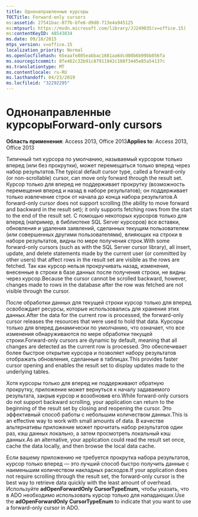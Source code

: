 ```yaml
---
title: Однонаправленные курсоры
TOCTitle: Forward-only cursors
ms:assetid: 27541bac-077b-bfe6-d9d8-713e4a945125
ms:mtpsurl: https://msdn.microsoft.com/library/JJ249035(v=office.15)
ms:contentKeyID: 48543834
ms.date: 09/18/2015
mtps_version: v=office.15
localization_priority: Normal
ms.openlocfilehash: 65eaafe805eabbac1681aa6dcd08b6b99bb056fa
ms.sourcegitcommit: 8fe462c32b91c87911942c188f3445e85a54137c
ms.translationtype: MT
ms.contentlocale: ru-RU
ms.lasthandoff: 04/23/2019
ms.locfileid: "32292295"
---
```

# <a name="forward-only-cursors"></a><span data-ttu-id="9b045-102">Однонаправленные курсоры</span><span class="sxs-lookup"><span data-stu-id="9b045-102">Forward-only cursors</span></span>

<span data-ttu-id="9b045-103">**Область применения**: Access 2013, Office 2013</span><span class="sxs-lookup"><span data-stu-id="9b045-103">**Applies to**: Access 2013, Office 2013</span></span>

<span data-ttu-id="9b045-104">Типичный тип курсора по умолчанию, называемый курсором только вперед (или без прокрутки), может перемещаться только вперед через набор результатов.</span><span class="sxs-lookup"><span data-stu-id="9b045-104">The typical default cursor type, called a forward-only (or non-scrollable) cursor, can move only forward through the result set.</span></span> <span data-ttu-id="9b045-105">Курсор только для вперед не поддерживает прокрутку (возможность перемещения вперед и назад в наборе результатов); он поддерживает только извлечение строк от начала до конца набора результатов.</span><span class="sxs-lookup"><span data-stu-id="9b045-105">A forward-only cursor does not support scrolling (the ability to move forward and backward in the result set); it only supports fetching rows from the start to the end of the result set.</span></span> <span data-ttu-id="9b045-106">С помощью некоторых курсоров только для вперед (например, в библиотеке SQL Server курсоров) все вставки, обновления и удаления заявлений, сделанных текущим пользователем (или совершенных другими пользователями), влияющих на строки в наборе результатов, видны по мере получения строк.</span><span class="sxs-lookup"><span data-stu-id="9b045-106">With some forward-only cursors (such as with the SQL Server cursor library), all insert, update, and delete statements made by the current user (or committed by other users) that affect rows in the result set are visible as the rows are fetched.</span></span> <span data-ttu-id="9b045-107">Так как курсор нельзя прокручивать назад, изменения, внесенные в строки в базе данных после получения строки, не видны через курсор.</span><span class="sxs-lookup"><span data-stu-id="9b045-107">Because the cursor cannot be scrolled backward, however, changes made to rows in the database after the row was fetched are not visible through the cursor.</span></span>

<span data-ttu-id="9b045-108">После обработки данных для текущей строки курсор только для вперед освобождает ресурсы, которые использовались для хранения этих данных.</span><span class="sxs-lookup"><span data-stu-id="9b045-108">After the data for the current row is processed, the forward-only cursor releases the resources that were used to hold that data.</span></span> <span data-ttu-id="9b045-109">Курсоры только для вперед динамически по умолчанию, что означает, что все изменения обнаруживаются по мере обработки текущей строки.</span><span class="sxs-lookup"><span data-stu-id="9b045-109">Forward-only cursors are dynamic by default, meaning that all changes are detected as the current row is processed.</span></span> <span data-ttu-id="9b045-110">Это обеспечивает более быстрое открытие курсора и позволяет набору результатов отображать обновления, сделанные в таблицах.</span><span class="sxs-lookup"><span data-stu-id="9b045-110">This provides faster cursor opening and enables the result set to display updates made to the underlying tables.</span></span>

<span data-ttu-id="9b045-111">Хотя курсоры только для вперед не поддерживают обратную прокрутку, приложение может вернуться к началу задаваемого результата, закрыв курсор и возобновив его.</span><span class="sxs-lookup"><span data-stu-id="9b045-111">While forward-only cursors do not support backward scrolling, your application can return to the beginning of the result set by closing and reopening the cursor.</span></span> <span data-ttu-id="9b045-112">Это эффективный способ работы с небольшим количеством данных.</span><span class="sxs-lookup"><span data-stu-id="9b045-112">This is an effective way to work with small amounts of data.</span></span> <span data-ttu-id="9b045-113">В качестве альтернативы приложение может прочитать набор результатов один раз, кэш данных локально, а затем просмотреть локальный кэш данных.</span><span class="sxs-lookup"><span data-stu-id="9b045-113">As an alternative, your application could read the result set once, cache the data locally, and then browse the local data cache.</span></span>

<span data-ttu-id="9b045-114">Если вашему приложению не требуется прокрутка набора результатов, курсор только вперед — это лучший способ быстро получить данные с наименьшим количеством накладных расходов.</span><span class="sxs-lookup"><span data-stu-id="9b045-114">If your application does not require scrolling through the result set, the forward-only cursor is the best way to retrieve data quickly with the least amount of overhead.</span></span> <span data-ttu-id="9b045-115">Используйте **adOpenForwardOnly** **CursorTypeEnum,** чтобы указать, что в ADO необходимо использовать курсор только для нападающих.</span><span class="sxs-lookup"><span data-stu-id="9b045-115">Use the **adOpenForwardOnly** **CursorTypeEnum** to indicate that you want to use a forward-only cursor in ADO.</span></span>

